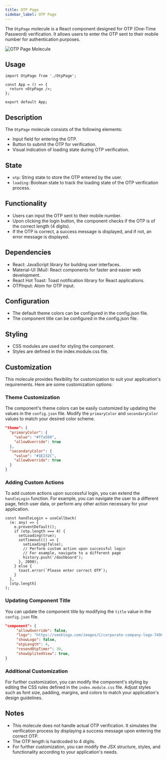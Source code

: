 ```yaml
---
title: OTP Page
sidebar_label: OTP Page
---
```


<head>
  <title> OTP Page </title>
  <meta name="description" content="your meta content goes here" />
</head>

The `OtpPage` molecule is a React component designed for OTP (One-Time Password) verification. It allows users to enter the OTP sent to their mobile number for authentication purposes.

<img src="/img/molecules/otpPage.png" alt="OTP Page Molecule" />

## Usage

```tsx
import OtpPage from './OtpPage';

const App = () => {
  return <OtpPage />;
};

export default App;
```

## Description

The `OtpPage` molecule consists of the following elements:

- Input field for entering the OTP.
- Button to submit the OTP for verification.
- Visual indication of loading state during OTP verification.

## State

- `otp`: String state to store the OTP entered by the user.
- `loading`: Boolean state to track the loading state of the OTP verification process.

## Functionality

- Users can input the OTP sent to their mobile number.
- Upon clicking the login button, the component checks if the OTP is of the correct length (4 digits).
- If the OTP is correct, a success message is displayed, and if not, an error message is displayed.

## Dependencies

- React: JavaScript library for building user interfaces.
- Material-UI (Mui): React components for faster and easier web development.
- React Hot Toast: Toast notification library for React applications.
- OTPInput: Atom for OTP input.

## Configuration

- The default theme colors can be configured in the config.json file.
- The component title can be configured in the config.json file.

## Styling

- CSS modules are used for styling the component.
- Styles are defined in the index.module.css file.

## Customization

This molecule provides flexibility for customization to suit your application's requirements. Here are some customization options:

### Theme Customization

The component's theme colors can be easily customized by updating the values in the `config.json` file. Modify the `primaryColor` and `secondaryColor` values to match your desired color scheme.

```json
"theme": {
  "primaryColor": {
    "value": "#ffa500",
    "allowOverride": true
  },
  "secondaryColor": {
    "value": "#1E232C",
    "allowOverride": true
  }
}
```

### Adding Custom Actions

To add custom actions upon successful login, you can extend the `handleLogin` function. For example, you can navigate the user to a different page, fetch user data, or perform any other action necessary for your application.

```tsx
const handleLogin = useCallback(
  (e: any) => {
    e.preventDefault();
    if (otp.length === 4) {
      setLoading(true);
      setTimeout(() => {
        setLoading(false);
        // Perform custom action upon successful login
        // For example, navigate to a different page
        history.push('/dashboard');
      }, 2000);
    } else {
      toast.error(`Please enter correct OTP`);
    }
  },
  [otp.length]
);
```

### Updating Component Title

You can update the component title by modifying the `title` value in the `config.json` file.

```json
"component": {
     "allowOverride": false,
     "logo": "https://seeklogo.com/images/C/corporate-company-logo-749CEE6ADC-seeklogo.com.png",
     "showLogo": false,
     "otpLength": 4,
     "resendOtpTimer": 30,
     "showSplitedView": true,
}
```

### Additional Customization

For further customization, you can modify the component's styling by editing the CSS rules defined in the `index.module.css` file. Adjust styles such as font size, padding, margins, and colors to match your application's design guidelines.

## Notes

- This molecule does not handle actual OTP verification. It simulates the verification process by displaying a success message upon entering the correct OTP.
- The OTP length is hardcoded to 4 digits.
- For further customization, you can modify the JSX structure, styles, and functionality according to your application's needs.
